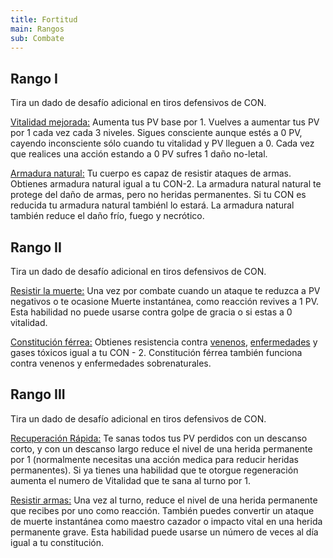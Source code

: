 ```yaml
---
title: Fortitud
main: Rangos
sub: Combate
---
```


## Rango I

Tira un dado de desafío adicional en tiros defensivos de CON.

<u>Vitalidad mejorada:</u> Aumenta tus PV base por 1. Vuelves a aumentar tus PV por 1 cada vez cada 3 niveles. Sigues consciente aunque estés a 0 PV, cayendo inconsciente sólo cuando tu vitalidad y PV lleguen a 0. Cada vez que realices una acción estando a 0 PV sufres 1 daño no-letal.

<u>Armadura natural:</u> Tu cuerpo es capaz de resistir ataques de armas. Obtienes armadura natural igual a tu CON-2. La armadura natural natural te protege del daño de armas, pero no heridas permanentes. Si tu CON es reducida tu armadura natural tambiénl lo estará. La armadura natural también reduce el daño frío, fuego y necrótico.

## Rango II

Tira un dado de desafío adicional en tiros defensivos de CON.

<u>Resistir la muerte:</u> Una vez por combate cuando un ataque te reduzca a PV negativos o te ocasione Muerte instantánea, como reacción revives a 1 PV. Esta habilidad no puede usarse contra golpe de gracia o si estas a 0 vitalidad.

<u>Constitución férrea:</u> Obtienes resistencia contra [venenos](/rules/venenos_enfermedades.md#venenos), [enfermedades](/rules/venenos_enfermedades.md#enfermedades) y gases tóxicos igual a tu CON - 2. Constitución férrea también funciona contra venenos y enfermedades sobrenaturales.

## Rango III

Tira un dado de desafío adicional en tiros defensivos de CON.

<u>Recuperación Rápida:</u> Te sanas todos tus PV perdidos con un descanso corto, y con un descanso largo reduce el nivel de una herida permanente por 1 (normalmente necesitas una acción medica para reducir heridas permanentes). Si ya tienes una habilidad que te otorgue regeneración aumenta el numero de Vitalidad que te sana al turno por 1.

<u>Resistir armas:</u> Una vez al turno, reduce el nivel de una herida permanente que recibes por uno como reacción. También puedes convertir un ataque de muerte instantánea como maestro cazador o impacto vital en una herida permanente grave. Esta habilidad puede usarse un número de veces al día igual a tu constitución.

